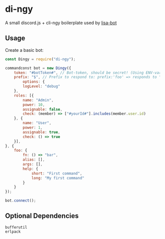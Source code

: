# di-ngy

A small discord.js + cli-ngy boilerplate used by [lisa-bot](https://github.com/FelixRilling/lisa-bot)

## Usage

Create a basic bot:

```js
const Dingy = require("di-ngy");

commandconst bot = new Dingy({
    token: "#botToken#", // Bot-token, should be secret! (Using ENV-vars to store this is recommended)
    prefix: "$", // Prefix to respond to: prefix:'foo' => responds to "foo help"
        options: {
        logLevel: "debug"
    },
    roles: [{
        name: "Admin",
        power: 10,
        assignable: false,
        check: (member) => ["#yourId#"].includes(member.user.id)
    }, {
        name: "User",
        power: 1,
        assignable: true,
        check: () => true
    }],
}, {
    foo: {
        fn: () => "bar",
        alias: [],
        args: [],
        help: {
            short: "First command",
            long: "My first command"
        }
    }
});

bot.connect();
```

## Optional Dependencies
```
bufferutil
erlpack
```
